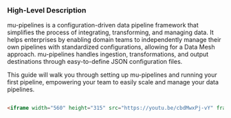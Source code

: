 ### High-Level Description

mu-pipelines is a configuration-driven data pipeline framework that simplifies the process of integrating, transforming, and managing data. It helps enterprises by enabling domain teams to independently manage their own pipelines with standardized configurations, allowing for a Data Mesh approach. mu-pipelines handles ingestion, transformations, and output destinations through easy-to-define JSON configuration files.

This guide will walk you through setting up mu-pipelines and running your first pipeline, empowering your team to easily scale and manage your data pipelines.

``` markdown 

<iframe width="560" height="315" src="https://youtu.be/cbdMwxPj-vY" frameborder="0" allow="accelerometer; autoplay; encrypted-media; gyroscope; picture-in-picture" allowfullscreen></iframe>

```